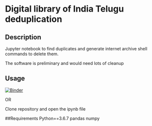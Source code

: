 # Digital library of India Telugu deduplication


## Description
Jupyter notebook  to find duplicates and generate internet archive shell commands to delete them.

The software is preliminary and would need lots of cleanup

## Usage

[![Binder](https://mybinder.org/badge_logo.svg)](https://mybinder.org/v2/gh/arjunaraoc/Deduplicate-DLI/14339b3)

OR


Clone repository and open the ipynb file


##Requirements
Python==3.6.7
pandas
numpy







